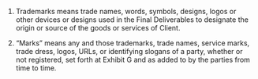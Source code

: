 1. Trademarks means trade names, words, symbols, designs, logos or other devices or designs used in the Final Deliverables to designate the origin or source of the goods or services of Client.

2. “Marks” means any and those trademarks, trade names, service marks, trade dress, logos, URLs, or identifying slogans of a party, whether or not registered, set forth at Exhibit G and as added to by the parties from time to time.